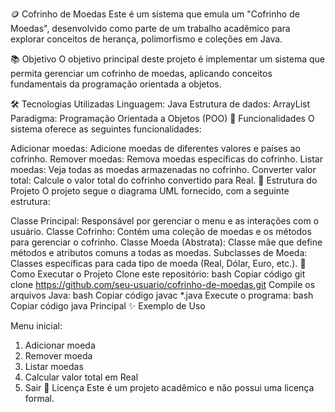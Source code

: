 🪙 Cofrinho de Moedas
Este é um sistema que emula um "Cofrinho de Moedas", desenvolvido como parte de um trabalho acadêmico para explorar conceitos de herança, polimorfismo e coleções em Java.

📚 Objetivo
O objetivo principal deste projeto é implementar um sistema que permita gerenciar um cofrinho de moedas, aplicando conceitos fundamentais da programação orientada a objetos.

🛠️ Tecnologias Utilizadas
Linguagem: Java
Estrutura de dados: ArrayList
Paradigma: Programação Orientada a Objetos (POO)
🚀 Funcionalidades
O sistema oferece as seguintes funcionalidades:

Adicionar moedas: Adicione moedas de diferentes valores e países ao cofrinho.
Remover moedas: Remova moedas específicas do cofrinho.
Listar moedas: Veja todas as moedas armazenadas no cofrinho.
Converter valor total: Calcule o valor total do cofrinho convertido para Real.
📂 Estrutura do Projeto
O projeto segue o diagrama UML fornecido, com a seguinte estrutura:

Classe Principal: Responsável por gerenciar o menu e as interações com o usuário.
Classe Cofrinho: Contém uma coleção de moedas e os métodos para gerenciar o cofrinho.
Classe Moeda (Abstrata): Classe mãe que define métodos e atributos comuns a todas as moedas.
Subclasses de Moeda: Classes específicas para cada tipo de moeda (Real, Dólar, Euro, etc.).
🔧 Como Executar o Projeto
Clone este repositório:
bash
Copiar código
git clone https://github.com/seu-usuario/cofrinho-de-moedas.git
Compile os arquivos Java:
bash
Copiar código
javac *.java
Execute o programa:
bash
Copiar código
java Principal
✨ Exemplo de Uso

Menu inicial:
1. Adicionar moeda  
2. Remover moeda  
3. Listar moedas  
4. Calcular valor total em Real  
5. Sair
📄 Licença Este é um projeto acadêmico e não possui uma licença formal.

